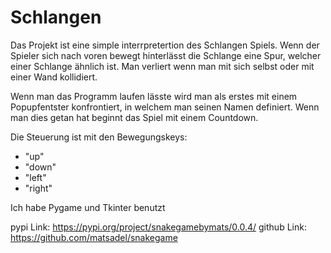 # Schlangen
Das Projekt ist eine simple interrpretertion des Schlangen Spiels.
Wenn der Spieler sich nach voren bewegt hinterlässt die Schlange eine Spur,
welcher einer Schlange ähnlich ist. Man verliert wenn man mit sich selbst
oder mit einer Wand kollidiert.

Wenn man das Programm laufen lässte wird man als erstes mit einem Popupfentster 
konfrontiert, in welchem man seinen Namen definiert. Wenn man dies getan hat 
beginnt das Spiel mit einem Countdown.

Die Steuerung ist mit den Bewegungskeys:
- "up"
- "down"
- "left"
- "right"

Ich habe Pygame und Tkinter benutzt

pypi Link: https://pypi.org/project/snakegamebymats/0.0.4/
github Link: https://github.com/matsadel/snakegame
